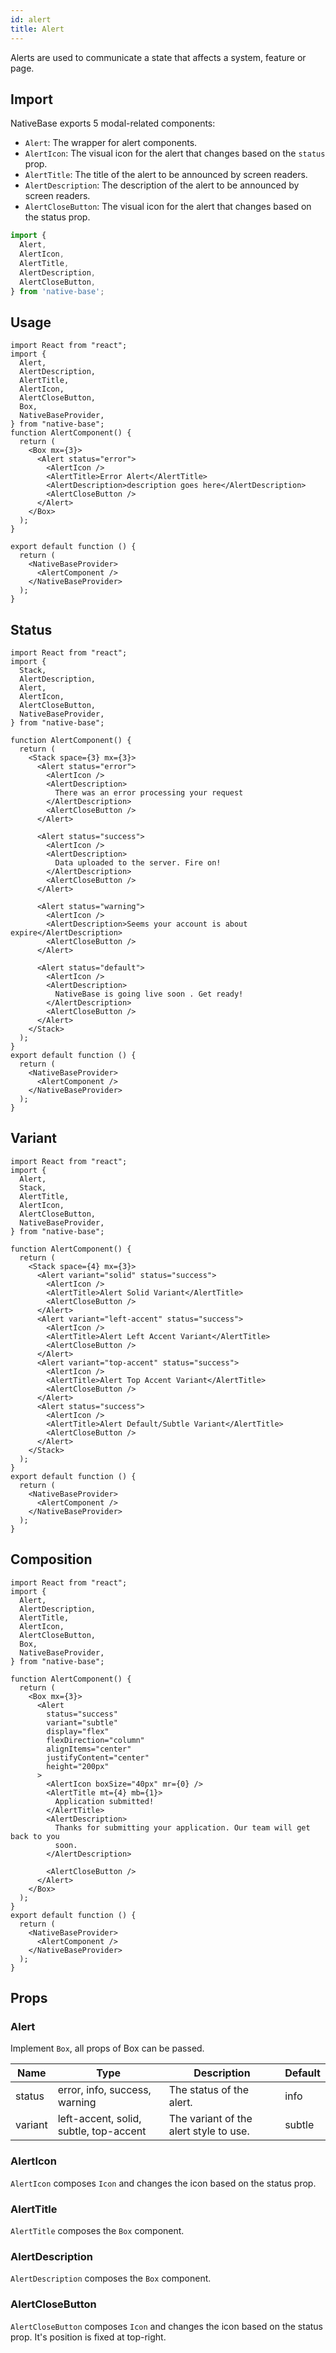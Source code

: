 ```yaml
---
id: alert
title: Alert
---
```


Alerts are used to communicate a state that affects a system, feature or page.

## Import

NativeBase exports 5 modal-related components:

- `Alert`: The wrapper for alert components.
- `AlertIcon`: The visual icon for the alert that changes based on the `status` prop.
- `AlertTitle`: The title of the alert to be announced by screen readers.
- `AlertDescription`: The description of the alert to be announced by screen readers.
- `AlertCloseButton`: The visual icon for the alert that changes based on the status prop.

```jsx
import {
  Alert,
  AlertIcon,
  AlertTitle,
  AlertDescription,
  AlertCloseButton,
} from 'native-base';
```

## Usage

```SnackPlayer name=Alert%20Usage
import React from "react";
import {
  Alert,
  AlertDescription,
  AlertTitle,
  AlertIcon,
  AlertCloseButton,
  Box,
  NativeBaseProvider,
} from "native-base";
function AlertComponent() {
  return (
    <Box mx={3}>
      <Alert status="error">
        <AlertIcon />
        <AlertTitle>Error Alert</AlertTitle>
        <AlertDescription>description goes here</AlertDescription>
        <AlertCloseButton />
      </Alert>
    </Box>
  );
}

export default function () {
  return (
    <NativeBaseProvider>
      <AlertComponent />
    </NativeBaseProvider>
  );
}
```

## Status

```SnackPlayer name=Alert%20Status
import React from "react";
import {
  Stack,
  AlertDescription,
  Alert,
  AlertIcon,
  AlertCloseButton,
  NativeBaseProvider,
} from "native-base";

function AlertComponent() {
  return (
    <Stack space={3} mx={3}>
      <Alert status="error">
        <AlertIcon />
        <AlertDescription>
          There was an error processing your request
        </AlertDescription>
        <AlertCloseButton />
      </Alert>

      <Alert status="success">
        <AlertIcon />
        <AlertDescription>
          Data uploaded to the server. Fire on!
        </AlertDescription>
        <AlertCloseButton />
      </Alert>

      <Alert status="warning">
        <AlertIcon />
        <AlertDescription>Seems your account is about expire</AlertDescription>
        <AlertCloseButton />
      </Alert>

      <Alert status="default">
        <AlertIcon />
        <AlertDescription>
          NativeBase is going live soon . Get ready!
        </AlertDescription>
        <AlertCloseButton />
      </Alert>
    </Stack>
  );
}
export default function () {
  return (
    <NativeBaseProvider>
      <AlertComponent />
    </NativeBaseProvider>
  );
}
```

## Variant

```SnackPlayer name=Alert%20Variant
import React from "react";
import {
  Alert,
  Stack,
  AlertTitle,
  AlertIcon,
  AlertCloseButton,
  NativeBaseProvider,
} from "native-base";

function AlertComponent() {
  return (
    <Stack space={4} mx={3}>
      <Alert variant="solid" status="success">
        <AlertIcon />
        <AlertTitle>Alert Solid Variant</AlertTitle>
        <AlertCloseButton />
      </Alert>
      <Alert variant="left-accent" status="success">
        <AlertIcon />
        <AlertTitle>Alert Left Accent Variant</AlertTitle>
        <AlertCloseButton />
      </Alert>
      <Alert variant="top-accent" status="success">
        <AlertIcon />
        <AlertTitle>Alert Top Accent Variant</AlertTitle>
        <AlertCloseButton />
      </Alert>
      <Alert status="success">
        <AlertIcon />
        <AlertTitle>Alert Default/Subtle Variant</AlertTitle>
        <AlertCloseButton />
      </Alert>
    </Stack>
  );
}
export default function () {
  return (
    <NativeBaseProvider>
      <AlertComponent />
    </NativeBaseProvider>
  );
}
```

## Composition

```SnackPlayer name=Alert%20Composition
import React from "react";
import {
  Alert,
  AlertDescription,
  AlertTitle,
  AlertIcon,
  AlertCloseButton,
  Box,
  NativeBaseProvider,
} from "native-base";

function AlertComponent() {
  return (
    <Box mx={3}>
      <Alert
        status="success"
        variant="subtle"
        display="flex"
        flexDirection="column"
        alignItems="center"
        justifyContent="center"
        height="200px"
      >
        <AlertIcon boxSize="40px" mr={0} />
        <AlertTitle mt={4} mb={1}>
          Application submitted!
        </AlertTitle>
        <AlertDescription>
          Thanks for submitting your application. Our team will get back to you
          soon.
        </AlertDescription>

        <AlertCloseButton />
      </Alert>
    </Box>
  );
}
export default function () {
  return (
    <NativeBaseProvider>
      <AlertComponent />
    </NativeBaseProvider>
  );
}
```

## Props

### Alert

Implement `Box`, all props of Box can be passed.

| Name    | Type                                   | Description                            | Default |
| ------- | -------------------------------------- | -------------------------------------- | ------- |
| status  | error, info, success, warning          | The status of the alert.               | info    |
| variant | left-accent, solid, subtle, top-accent | The variant of the alert style to use. | subtle  |

### AlertIcon

`AlertIcon` composes `Icon` and changes the icon based on the status prop.

### AlertTitle

`AlertTitle` composes the `Box` component.

### AlertDescription

`AlertDescription` composes the `Box` component.

### AlertCloseButton

`AlertCloseButton` composes `Icon` and changes the icon based on the status prop. It's position is fixed at top-right.
